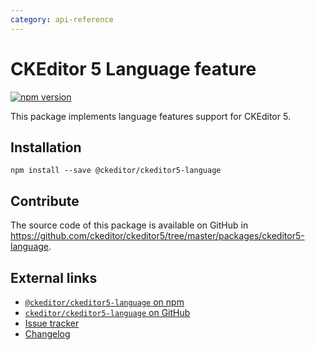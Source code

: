 ```yaml
---
category: api-reference
---
```


# CKEditor 5 Language feature

[![npm version](https://badge.fury.io/js/%40ckeditor%2Fckeditor5-language.svg)](https://www.npmjs.com/package/@ckeditor/ckeditor5-language)

This package implements language features support for CKEditor 5.

## Installation

```
npm install --save @ckeditor/ckeditor5-language
```

## Contribute

The source code of this package is available on GitHub in https://github.com/ckeditor/ckeditor5/tree/master/packages/ckeditor5-language.

## External links

* [`@ckeditor/ckeditor5-language` on npm](https://www.npmjs.com/package/@ckeditor/ckeditor5-language)
* [`ckeditor/ckeditor5-language` on GitHub](https://github.com/ckeditor/ckeditor5/tree/master/packages/ckeditor5-language)
* [Issue tracker](https://github.com/ckeditor/ckeditor5/issues)
* [Changelog](https://github.com/ckeditor/ckeditor5/blob/master/CHANGELOG.md)
